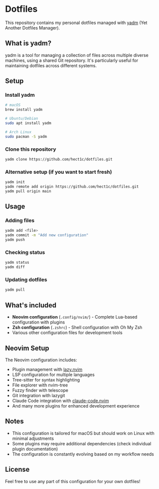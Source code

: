 # Dotfiles

This repository contains my personal dotfiles managed with [yadm](https://yadm.io/) (Yet Another Dotfiles Manager).

## What is yadm?

yadm is a tool for managing a collection of files across multiple diverse machines, using a shared Git repository. It's particularly useful for maintaining dotfiles across different systems.

## Setup

### Install yadm

```bash
# macOS
brew install yadm

# Ubuntu/Debian
sudo apt install yadm

# Arch Linux
sudo pacman -S yadm
```

### Clone this repository

```bash
yadm clone https://github.com/hect1c/dotfiles.git
```

### Alternative setup (if you want to start fresh)

```bash
yadm init
yadm remote add origin https://github.com/hect1c/dotfiles.git
yadm pull origin main
```

## Usage

### Adding files
```bash
yadm add <file>
yadm commit -m "Add new configuration"
yadm push
```

### Checking status
```bash
yadm status
yadm diff
```

### Updating dotfiles
```bash
yadm pull
```

## What's included

- **Neovim configuration** (`.config/nvim/`) - Complete Lua-based configuration with plugins
- **Zsh configuration** (`.zshrc`) - Shell configuration with Oh My Zsh
- Various other configuration files for development tools

## Neovim Setup

The Neovim configuration includes:
- Plugin management with [lazy.nvim](https://github.com/folke/lazy.nvim)
- LSP configuration for multiple languages
- Tree-sitter for syntax highlighting
- File explorer with nvim-tree
- Fuzzy finder with telescope
- Git integration with lazygit
- Claude Code integration with [claude-code.nvim](https://github.com/greggh/claude-code.nvim)
- And many more plugins for enhanced development experience

## Notes

- This configuration is tailored for macOS but should work on Linux with minimal adjustments
- Some plugins may require additional dependencies (check individual plugin documentation)
- The configuration is constantly evolving based on my workflow needs

## License

Feel free to use any part of this configuration for your own dotfiles!